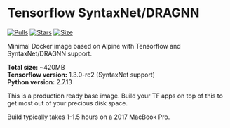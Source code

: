 # Tensorflow SyntaxNet/DRAGNN

[![Pulls](https://img.shields.io/docker/pulls/nardeas/tensorflow-syntaxnet.svg?style=flat-square)](https://img.shields.io/docker/pulls/nardeas/tensorflow-syntaxnet.svg?style=flat-square)
[![Stars](https://img.shields.io/docker/stars/nardeas/tensorflow-syntaxnet.svg?style=flat-square)](https://img.shields.io/docker/stars/nardeas/tensorflow-syntaxnet.svg?style=flat-square)
[![Size](https://img.shields.io/imagelayers/image-size/nardeas/tensorflow-syntaxnet/latest.svg?style=flat-square)](https://img.shields.io/imagelayers/image-size/nardeas/tensorflow-syntaxnet/latest.svg?style=flat-square)

Minimal Docker image based on Alpine with Tensorflow and SyntaxNet/DRAGNN support.

**Total size:** ~420MB  
**Tensorflow version:** 1.3.0-rc2 (SyntaxNet support)  
**Python version:** 2.7.13

This is a production ready base image. Build your TF apps on top of this to get most out of your precious disk space.

Build typically takes 1-1.5 hours on a 2017 MacBook Pro.
